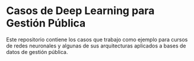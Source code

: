 # Casos de Deep Learning para Gestión Pública
Este repositorio contiene los casos que trabajo como ejemplo para cursos de redes neuronales y algunas de sus arquitecturas aplicados a bases de datos de gestión pública.
